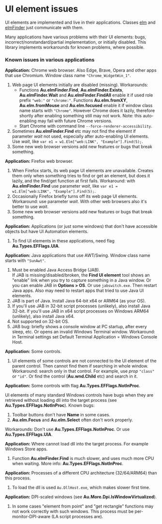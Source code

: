 ﻿---
uid: ui_element_issues
---

# UI element issues

UI elements are implemented and live in their applications. Classes [elm]() and [elmFinder]() just communicate with them.

Many applications have various problems with their UI elements: bugs, incorrect/nonstandard/partial implementation, or initially disabled. This library implements workarounds for known problems, where possible.

### Known issues in various applications

**Application:** Chrome web browser. Also Edge, Brave, Opera and other apps that use Chromium. Window class name `"Chrome_WidgetWin_1"`.  
1. Web page UI elements initially are disabled (missing).
   Workarounds:
   - Functions **Au.elmFinder.Find**, **Au.elmFinder.Exists**, **Au.elmFinder.Wait** and **Au.elmFinder.FindAll** enable it if used role prefix `"web:"` or `"chrome:"`. Functions **Au.elm.fromXY**, **Au.elm.fromMouse** and **Au.elm.focused** enable it if window class name starts with `"Chrome"`. However Chrome does it lazily, therefore shortly after enabling something still may not work. Note: this auto-enabling may fail with future Chrome versions.
   - Start Chrome with command line `--force-renderer-accessibility`.
2. Sometimes **Au.elmFinder.Find** etc may not find the element if parameter *wait* not used, especially after auto-enabling UI elements. Use *wait*, like `var e1 = w1.Elm["web:LINK", "Example"].Find(5);`.
3. Some new web browser versions add new features or bugs that break something.

**Application:** Firefox web browser.  
1. When Firefox starts, its web page UI elements are unavailable. Creates them only when something tries to find or get an element, but does it lazily, and the find/get function at first fails. Workaround: with **Au.elmFinder.Find** use parameter *wait*, like `var e1 = w1.Elm["web:LINK", "Example"].Find(5);`.
2. Occasionally Firefox briefly turns off its web page UI elements. Workaround: use parameter *wait*. With other web browsers also it's better to use *wait*.
3. Some new web browser versions add new features or bugs that break something.

**Application:** Applications (or just some windows) that don't have accessible objects but have UI Automation elements.
1. To find UI elements in these applications, need flag **Au.Types.EFFlags.UIA**.

**Application:** Java applications that use AWT/Swing. Window class name starts with `"SunAwt"`.
1. Must be enabled Java Access Bridge (JAB).  
If JAB is missing/disabled/broken, the **Find UI element** tool shows an "enable" link when you try to capture something in a Java window. Or you can enable JAB in **Options > OS**. Or use `jabswitch.exe`. Then restart Java apps. Also may need to restart apps that tried to use Java UI elements.
2. JAB is part of Java. Install Java 64-bit x64 or ARM64 (as your OS).
3. If you'll use JAB in 32-bit script processes (unlikely), also install Java 32-bit. If you'll use JAB in x64 script processes on Windows ARM64 (unlikely), also install Java x64.
4. Not supported on 32-bit OS.
5. JAB bug: briefly shows a console window at PC startup, after every sleep, etc. Or opens an invalid Windows Terminal window. Workaround: in Terminal settings set Default Terminal Application = Windows Console Host.

**Application:** Some controls.
1. UI elements of some controls are not connected to the UI element of the parent control. Then cannot find them if searching in whole window.  
Workaround: search only in that control. For example, use *prop* `"class"` or `"id"`. Or find the control (**Au.wnd.Child** etc) and search in it.

**Application:** Some controls with flag **Au.Types.EFFlags.NotInProc**.

UI elements of many standard Windows controls have bugs when they are retrieved without loading dll into the target process (see **Au.Types.EFFlags.NotInProc**). Known bugs:
1. Toolbar buttons don't have **Name** in some cases.
2. **Au.elm.Focus** and **Au.elm.Select** often don't work properly.

Workarounds: Don't use **Au.Types.EFFlags.NotInProc**. Or use **Au.Types.EFFlags.UIA**.

**Application:** Where cannot load dll into the target process. For example Windows Store apps.
1. Function **Au.elmFinder.Find** is much slower, and uses much more CPU when waiting. More info: **Au.Types.EFFlags.NotInProc**.

**Application:** Processes of a different CPU architecture (32/64/ARM64) than this process.
1. To load the dll is used `Au.DllHost.exe`, which makes slower first time.

**Application:** DPI-scaled windows (see **Au.More.Dpi.IsWindowVirtualized**).
1. In some cases "element from point" and "get rectangle" functions may not work correctly with such windows. This process must be per-monitor-DPI-aware (LA script processes are).

